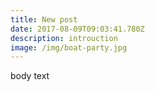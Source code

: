 ```yaml
---
title: New post
date: 2017-08-09T09:03:41.780Z
description: introuction
image: /img/boat-party.jpg
---
```

body text


